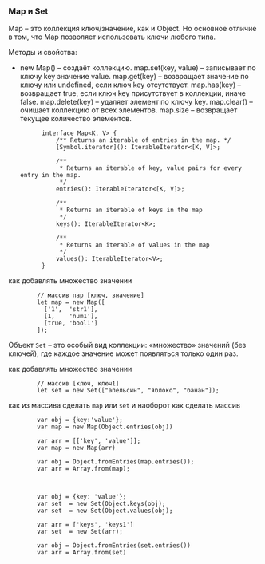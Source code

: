 ### Map и Set

Map – это коллекция ключ/значение, как и Object. Но основное отличие в том, что Map позволяет использовать ключи любого
типа.

Методы и свойства:

- new Map() – создаёт коллекцию.
  map.set(key, value) – записывает по ключу key значение value.
  map.get(key) – возвращает значение по ключу или undefined, если ключ key отсутствует.
  map.has(key) – возвращает true, если ключ key присутствует в коллекции, иначе false.
  map.delete(key) – удаляет элемент по ключу key.
  map.clear() – очищает коллекцию от всех элементов.
  map.size – возвращает текущее количество элементов.

            interface Map<K, V> {
                /** Returns an iterable of entries in the map. */
                [Symbol.iterator](): IterableIterator<[K, V]>;
            
                /**
                 * Returns an iterable of key, value pairs for every entry in the map.
                 */
                entries(): IterableIterator<[K, V]>;
            
                /**
                 * Returns an iterable of keys in the map
                 */
                keys(): IterableIterator<K>;
            
                /**
                 * Returns an iterable of values in the map
                 */
                values(): IterableIterator<V>;
            }            

как добавлять множество значении

            // массив пар [ключ, значение]
            let map = new Map([
              ['1',  'str1'],
              [1,    'num1'],
              [true, 'bool1']
            ]);

Объект `Set` – это особый вид коллекции: «множество» значений (без ключей), где каждое значение может появляться только
один раз.

как добавлять множество значении

            // массив [ключ, ключ1]
            let set = new Set(["апельсин", "яблоко", "банан"]);

как из массива сделать `map` или `set` и наоборот как сделать массив

            var obj = {key:'value'};
            var map = new Map(Object.entries(obj))
            
            var arr = [['key', 'value']];
            var map = new Map(arr)
            
            var obj = Object.fromEntries(map.entries());    
            var arr = Array.from(map);

                

            var obj = {key: 'value'};
            var set  = new Set(Object.keys(obj);
            var set  = new Set(Object.values(obj);
            
            var arr = ['keys', 'keys1']
            var set  = new Set(arr);
            
            var obj = Object.fromEntries(set.entries())    
            var arr = Array.from(set)
